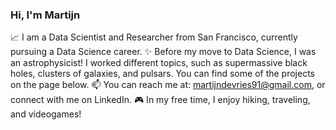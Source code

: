 ### Hi, I'm Martijn

📈 I am a Data Scientist and Researcher from San Francisco, currently pursuing a Data Science career.
✨ Before my move to Data Science, I was an astrophysicist! I worked different topics, such as supermassive black holes, clusters of galaxies, and pulsars. You can find some of the projects on the page below.
📫 You can reach me at: martijndevries91@gmail.com, or connect with me on LinkedIn.
🎮 In my free time, I enjoy hiking, traveling, and videogames!

<!--
**martijndevries/martijndevries** is a ✨ _special_ ✨ repository because its `README.md` (this file) appears on your GitHub profile.

Here are some ideas to get you started:

- 🔭 I’m currently working on ...
- 🌱 I’m currently learning ...
- 👯 I’m looking to collaborate on ...
- 🤔 I’m looking for help with ...
- 💬 Ask me about ...
- 📫 How to reach me: ...
- 😄 Pronouns: ...
- ⚡ Fun fact: ...
-->
